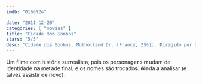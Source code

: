 ```yaml
---
imdb: "0166924"

date: "2011-12-20"
categories: [ "movies" ]
title: "Cidade dos Sonhos"
stars: "5/5"
desc: "Cidade dos Sonhos. Mulholland Dr. (France, 2001). Dirigido por David Lynch. Escrito por David Lynch. Com Naomi Watts, Laura Harring, Ann Miller, Dan Hedaya, Justin Theroux, Brent Briscoe, Robert Forster, Katharine Towne, Lee Grant."
---
```

Um filme com história surrealista, pois os personagens mudam de identidade na metade final, e os nomes são trocados. Ainda a analisar (e talvez assistir de novo).


